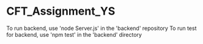 # CFT_Assignment_YS

To run backend, use 'node Server.js' in the 'backend' repository
To run test for backend, use 'npm test' in the 'backend' directory